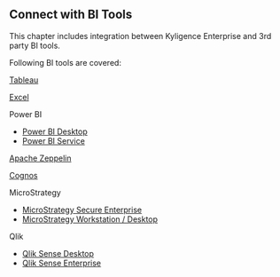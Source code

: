 ## Connect with BI Tools

This chapter includes integration between Kyligence Enterprise and 3rd party BI tools.

Following BI tools are covered:

[Tableau](tableau_10.en.md)

[Excel](excel_2018.en.md)

Power BI

* [Power BI Desktop](powerbi.en.md)
* [Power BI Service](powerbi_service.en.md)

[Apache Zeppelin](zeppelin.en.md)

[Cognos](cognos.en.md)

MicroStrategy

* [MicroStrategy Secure Enterprise](microstrategy_enterprise.en.md)
* [MicroStrategy Workstation / Desktop](microstrategy_desktop.en.md)

Qlik

* [Qlik Sense Desktop](qlik.en.md)
* [Qlik Sense Enterprise](qlik_enterprise.en.md)


